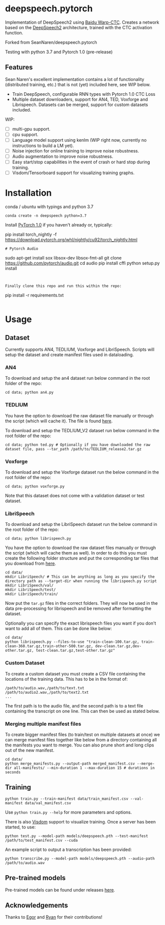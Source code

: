 # deepspeech.pytorch

Implementation of DeepSpeech2 using [Baidu Warp-CTC](https://github.com/baidu-research/warp-ctc).
Creates a network based on the [DeepSpeech2](http://arxiv.org/pdf/1512.02595v1.pdf) architecture, trained with the CTC activation function.

Forked from SeanNaren/deepspeech.pytorch

Testing with python 3.7 and Pytorch 1.0 (pre-release)

## Features

Sean Naren's excellent implementation contains a lot of functionality (distributed training, etc.) that is not (yet) included here, see WIP below.

* Train DeepSpeech, configurable RNN types with Pytorch 1.0 CTC Loss
* Multiple dataset downloaders, support for AN4, TED, Voxforge and Librispeech. Datasets can be merged, support for custom datasets included.

WIP:
- [ ] multi-gpu support.
- [ ] cpu support.
- [ ] Language model support using kenlm (WIP right now, currently no instructions to build a LM yet).
- [ ] Noise injection for online training to improve noise robustness.
- [ ] Audio augmentation to improve noise robustness.
- [ ]  Easy start/stop capabilities in the event of crash or hard stop during training.
- [ ] Visdom/Tensorboard support for visualizing training graphs.

# Installation

conda / ubuntu with typings and python 3.7
```
conda create -n deepspeech python=3.7
```

Install [PyTorch 1.0](https://pytorch.org/get-started/locally/) if you haven't already 
or, typically: 

pip install torch_nightly -f https://download.pytorch.org/whl/nightly/cu92/torch_nightly.html

```
# Pytorch Audio
```
sudo apt-get install sox libsox-dev libsox-fmt-all
git clone https://github.com/pytorch/audio.git
cd audio
pip install cffi
python setup.py install
```


Finally clone this repo and run this within the repo:
```
pip install -r requirements.txt
```

```
# Usage

## Dataset

Currently supports AN4, TEDLIUM, Voxforge and LibriSpeech. Scripts will setup the dataset and create manifest files used in dataloading.

### AN4

To download and setup the an4 dataset run below command in the root folder of the repo:

```
cd data; python an4.py
```

### TEDLIUM

You have the option to download the raw dataset file manually or through the script (which will cache it).
The file is found [here](http://www.openslr.org/resources/19/TEDLIUM_release2.tar.gz).

To download and setup the TEDLIUM_V2 dataset run below command in the root folder of the repo:

```
cd data; python ted.py # Optionally if you have downloaded the raw dataset file, pass --tar_path /path/to/TEDLIUM_release2.tar.gz

```
### Voxforge

To download and setup the Voxforge dataset run the below command in the root folder of the repo:

```
cd data; python voxforge.py
```

Note that this dataset does not come with a validation dataset or test dataset.

### LibriSpeech

To download and setup the LibriSpeech dataset run the below command in the root folder of the repo:

```
cd data; python librispeech.py
```

You have the option to download the raw dataset files manually or through the script (which will cache them as well).
In order to do this you must create the following folder structure and put the corresponding tar files that you download from [here](http://www.openslr.org/12/).

```
cd data/
mkdir LibriSpeech/ # This can be anything as long as you specify the directory path as --target-dir when running the librispeech.py script
mkdir LibriSpeech/val/
mkdir LibriSpeech/test/
mkdir LibriSpeech/train/
```

Now put the `tar.gz` files in the correct folders. They will now be used in the data pre-processing for librispeech and be removed after
formatting the dataset.

Optionally you can specify the exact librispeech files you want if you don't want to add all of them. This can be done like below:

```
cd data/
python librispeech.py --files-to-use "train-clean-100.tar.gz, train-clean-360.tar.gz,train-other-500.tar.gz, dev-clean.tar.gz,dev-other.tar.gz, test-clean.tar.gz,test-other.tar.gz"
```

### Custom Dataset

To create a custom dataset you must create a CSV file containing the locations of the training data. This has to be in the format of:

```
/path/to/audio.wav,/path/to/text.txt
/path/to/audio2.wav,/path/to/text2.txt
...
```

The first path is to the audio file, and the second path is to a text file containing the transcript on one line. This can then be used as stated below.


### Merging multiple manifest files

To create bigger manifest files (to train/test on multiple datasets at once) we can merge manifest files together like below from a directory
containing all the manifests you want to merge. You can also prune short and long clips out of the new manifest.

```
cd data/
python merge_manifests.py --output-path merged_manifest.csv --merge-dir all-manifests/ --min-duration 1 --max-duration 15 # durations in seconds
```

## Training

```
python train.py --train-manifest data/train_manifest.csv --val-manifest data/val_manifest.csv
```

Use `python train.py --help` for more parameters and options.

There is also [Visdom](https://github.com/facebookresearch/visdom) support to visualize training. Once a server has been started, to use:


```
python test.py --model-path models/deepspeech.pth --test-manifest /path/to/test_manifest.csv --cuda
```

An example script to output a transcription has been provided:

```
python transcribe.py --model-path models/deepspeech.pth --audio-path /path/to/audio.wav
```


## Pre-trained models

Pre-trained models can be found under releases [here](https://github.com/SeanNaren/deepspeech.pytorch/releases).

## Acknowledgements

Thanks to [Egor](https://github.com/EgorLakomkin) and [Ryan](https://github.com/ryanleary) for their contributions!
